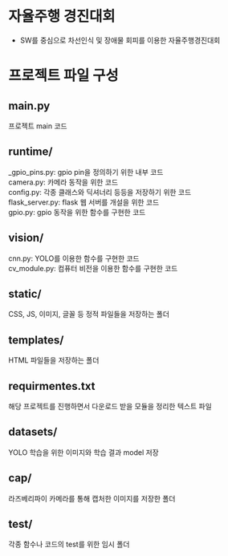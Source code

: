 # 자율주행 경진대회
- SW를 중심으로 차선인식 및 장애물 회피를 이용한 자율주행경진대회
# 프로젝트 파일 구성
## main.py
프로젝트 main 코드  
## runtime/
_gpio_pins.py: gpio pin을 정의하기 위한 내부 코드  
camera.py: 카메라 동작을 위한 코드  
config.py: 각종 클래스와 딕셔너리 등등을 저장하기 위한 코드  
flask_server.py: flask 웹 서버를 개설을 위한 코드  
gpio.py: gpio 동작을 위한 함수를 구현한 코드  
## vision/
cnn.py: YOLO를 이용한 함수를 구현한 코드  
cv_module.py: 컴퓨터 비전을 이용한 함수를 구현한 코드  
## static/  
CSS, JS, 이미지, 글꼴 등 정적 파일들을 저장하는 폴더  
## templates/  
HTML 파일들을 저장하는 폴더  
## requirmentes.txt
해당 프로젝트를 진행하면서 다운로드 받을 모듈을 정리한 텍스트 파일  
## datasets/
YOLO 학습을 위한 이미지와 학습 결과 model 저장  
## cap/
라즈베리파이 카메라를 통해 캡처한 이미지를 저장한 폴더  
## test/
각종 함수나 코드의 test를 위한 임시 폴더  